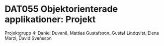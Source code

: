 # DAT055 Objektorienterade applikationer: Projekt

Projektgrupp 4: Daniel Duvanå, Mattias Gustafsson, Gustaf Lindqvist, Elena Marzi, David Svensson
